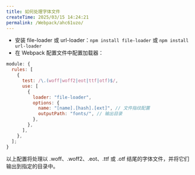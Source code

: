 ```yaml
---
title: 如何处理字体文件
createTime: 2025/03/15 14:24:21
permalink: /Webpack/ahc61uzo/
---
```


- 安装 file-loader 或 url-loader：`npm install file-loader` 或 `npm install url-loader`
- 在 Webpack 配置文件中配置加载器：

```javascript
module: {
  rules: [
    {
      test: /\.(woff|woff2|eot|ttf|otf)$/,
      use: [
        {
          loader: "file-loader",
          options: {
            name: "[name].[hash].[ext]", // 文件指纹配置
            outputPath: "fonts/", // 输出目录
          },
        },
      ],
    },
  ];
}
```

以上配置将处理以 .woff、.woff2、.eot、.ttf 或 .otf 结尾的字体文件，并将它们输出到指定的目录中。
